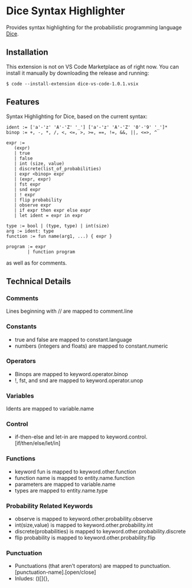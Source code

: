 # Dice Syntax Highlighter

Provides syntax highlighting for the probabilistic programming language [Dice](https://github.com/SHoltzen/dice).

## Installation
This extension is not on VS Code Marketplace as of right now. You can install it manually by downloading the release and running:
```shell
$ code --install-extension dice-vs-code-1.0.1.vsix
```

## Features

Syntax Highlighting for Dice, based on the current syntax:
```
ident := ['a'-'z' 'A'-'Z' '_'] ['a'-'z' 'A'-'Z' '0'-'9' '_']*
binop := +, -, *, /, <, <=, >, >=, ==, !=, &&, ||, <=>, ^

expr := 
   (expr)
   | true
   | false
   | int (size, value)
   | discrete(list_of_probabilities) 
   | expr <binop> expr
   | (expr, expr)
   | fst expr
   | snd expr
   | ! expr
   | flip probability
   | observe expr
   | if expr then expr else expr
   | let ident = expr in expr

type := bool | (type, type) | int(size)
arg := ident: type
function := fun name(arg1, ...) { expr }

program := expr 
        | function program
```
as well as for comments. 

## Technical Details

### Comments
Lines beginning with // are mapped to comment.line

### Constants
- true and false are mapped to constant.language
- numbers (integers and floats) are mapped to constant.numeric

### Operators
- Binops are mapped to keyword.operator.binop
- !, fst, and snd are mapped to keyword.operator.unop

### Variables
Idents are mapped to variable.name

### Control
- if-then-else and let-in are mapped to keyword.control.[if/then/else/let/in]

### Functions
- keyword fun is mapped to keyword.other.function
- function name is mapped to entity.name.function
- parameters are mapped to variable.name
- types are mapped to entity.name.type

### Probability Related Keywords
- observe is mapped to keyword.other.probability.observe
- int(size,value) is mapped to keyword.other.probability.int
- discrete(probabilities) is mapped to keyword.other.probability.discrete
- flip probability is mapped to keyword.other.probability.flip

### Punctuation
- Punctuations (that aren't operators) are mapped to punctuation.[punctuation-name\].[open/close]
- Inludes: ()[]{},